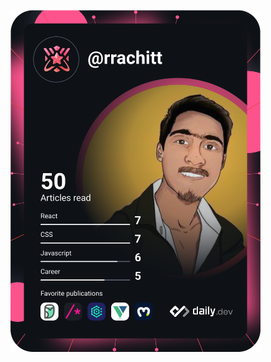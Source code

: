 <!-- ### Hi there 👋 -->

<!--
**rachit-bharadwaj/rachit-bharadwaj** is a ✨ _special_ ✨ repository because its `README.md` (this file) appears on your GitHub profile.

Here are some ideas to get you started:

- 🔭 I’m currently working on ...
- 🌱 I’m currently learning ...
- 👯 I’m looking to collaborate on ...
- 🤔 I’m looking for help with ...
- 💬 Ask me about ...
- 📫 How to reach me: ...
- 😄 Pronouns: ...
- ⚡ Fun fact: ...
-->

<!-- <a href="https://app.daily.dev/rrachitt"><img src="https://api.daily.dev/devcards/80ff0c05aca44eb4992f08598a285d97.png?r=0xm" width="400" alt="Rachit Bharadwaj's Dev Card"/></a> -->

<a href="https://app.daily.dev/rrachitt"><img src="https://github.com/rachit-bharadwaj/rachit-bharadwaj/blob/main/devcard.svg" width="400" alt="Rachit's Dev Card"/></a>

